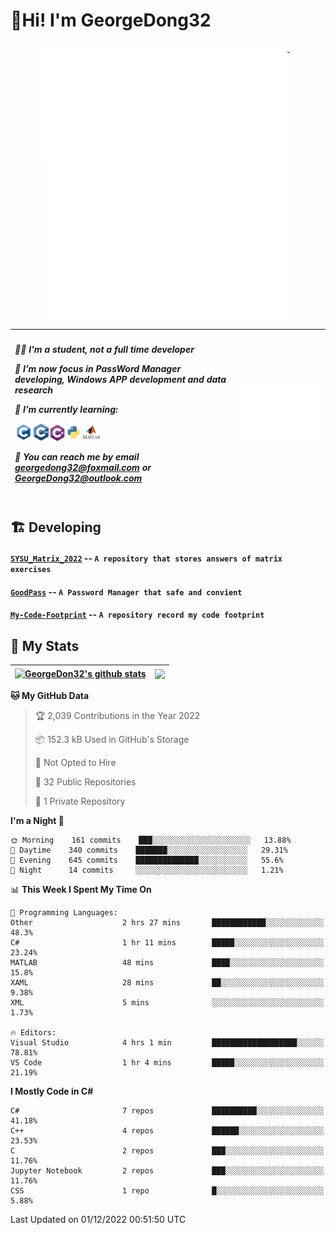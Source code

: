 # 👋Hi! I'm GeorgeDong32
<p align="center">
  <a href="#">
    <img width="400" align="top" src="https://github.com/GeorgeDong32/GeorgeDong32/blob/main/metrics.classic.svg" />
  </a>
  &emsp;
  <a href="#">
    <img width="400" align="top" src="https://github.com/GeorgeDong32/GeorgeDong32/blob/main/metrics.achievements.svg" />
  </a>
</p>

| <h5 align="left"><p>🧑‍🎓 I'm a student, not a full time developer</p><p>👀 I’m now focus in PassWord Manager developing, Windows APP development and data research</p><p>📖 I’m currently learning:</p><code><img height="28" alt="C" src="https://raw.githubusercontent.com/github/explore/f3e22f0dca2be955676bc70d6214b95b13354ee8/topics/c/c.png"></code><code><img height="28" alt="C++" src="https://raw.githubusercontent.com/github/explore/180320cffc25f4ed1bbdfd33d4db3a66eeeeb358/topics/cpp/cpp.png"></code><code><img height="26" alt="C#" src="https://github.com/GeorgeDong32/GeorgeDong32/blob/main/C%23Logo.png"></code><code><img height="28" alt="Python" src="https://raw.githubusercontent.com/github/explore/80688e429a7d4ef2fca1e82350fe8e3517d3494d/topics/python/python.png"></code><code><img height="28" alt="Matlab" src="https://raw.githubusercontent.com/github/explore/80688e429a7d4ef2fca1e82350fe8e3517d3494d/topics/matlab/matlab.png"></code></p>💬 You can reach me by email georgedong32@foxmail.com or GeorgeDong32@outlook.com</p></h5> | <img width="450" alt="my-commit-calendar" src="https://github.com/GeorgeDong32/GeorgeDong32/blob/main/metrics.plugin.isocalendar.svg" > |
| ------------- | ------------- |


#### 
#### 
#### 
#### 

## 🏗️ Developing
#### [`SYSU_Matrix_2022`](https://github.com/GeorgeDong32/SYSU_Matrix_2022) -- `A repository that stores answers of matrix exercises`
#### [`GoodPass`](https://github.com/GeorgeDong32/GoodPass) -- `A Password Manager that safe and convient`
#### [`My-Code-Footprint`](https://github.com/GeorgeDong32/My-Code-Footprint) -- `A repository record my code footprint`
## 🚀 My Stats

| <a href="https://github.com/GeorgeDong32/github-readme-stats"><img align="center" src="https://github-readme-stats-one-topaz-92.vercel.app/api?username=GeorgeDong32&show_icons=true&bg_color=45,34558b,FFFFFF&title_color=FFFFFF&icon_color=F5DF4D&hide_border=1" alt="GeorgeDon32's github stats" /></a> | <a href="https://github.com/GeorgeDong32/github-readme-stats"><img align="center" height="192" src="https://github-readme-stats-one-topaz-92.vercel.app/api/top-langs/?username=GeorgeDong32&layout=compact&bg_color=45,FFFFFF,34558b&title_color=555555&hide_border=1" /></a> |
| ------------- | ------------- |


<!--START_SECTION:waka-->
**🐱 My GitHub Data** 

> 🏆 2,039 Contributions in the Year 2022
 > 
> 📦 152.3 kB Used in GitHub's Storage 
 > 
> 🚫 Not Opted to Hire
 > 
> 📜 32 Public Repositories 
 > 
> 🔑 1 Private Repository 
 > 
**I'm a Night 🦉** 

```text
🌞 Morning    161 commits    ███░░░░░░░░░░░░░░░░░░░░░░   13.88% 
🌆 Daytime    340 commits    ███████░░░░░░░░░░░░░░░░░░   29.31% 
🌃 Evening    645 commits    ██████████████░░░░░░░░░░░   55.6% 
🌙 Night      14 commits     ░░░░░░░░░░░░░░░░░░░░░░░░░   1.21%

```


📊 **This Week I Spent My Time On** 

```text
💬 Programming Languages: 
Other                    2 hrs 27 mins       ████████████░░░░░░░░░░░░░   48.3% 
C#                       1 hr 11 mins        █████░░░░░░░░░░░░░░░░░░░░   23.24% 
MATLAB                   48 mins             ████░░░░░░░░░░░░░░░░░░░░░   15.8% 
XAML                     28 mins             ██░░░░░░░░░░░░░░░░░░░░░░░   9.38% 
XML                      5 mins              ░░░░░░░░░░░░░░░░░░░░░░░░░   1.73%

🔥 Editors: 
Visual Studio            4 hrs 1 min         ███████████████████░░░░░░   78.81% 
VS Code                  1 hr 4 mins         █████░░░░░░░░░░░░░░░░░░░░   21.19%

```

**I Mostly Code in C#** 

```text
C#                       7 repos             ██████████░░░░░░░░░░░░░░░   41.18% 
C++                      4 repos             ██████░░░░░░░░░░░░░░░░░░░   23.53% 
C                        2 repos             ███░░░░░░░░░░░░░░░░░░░░░░   11.76% 
Jupyter Notebook         2 repos             ███░░░░░░░░░░░░░░░░░░░░░░   11.76% 
CSS                      1 repo              █░░░░░░░░░░░░░░░░░░░░░░░░   5.88%

```



 Last Updated on 01/12/2022 00:51:50 UTC
<!--END_SECTION:waka-->

